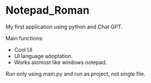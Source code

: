 # Notepad_Roman
My first application using python and Chat GPT.

Main functions:
  * Cool UI
  * UI language adoptation.
  * Works alomost like windows notepad.

Run only using main.py and run as project, not single file.
